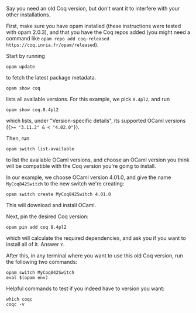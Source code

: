Say you need an old Coq version, but don't want it to interfere with your other installations.

First, make sure you have opam installed (these instructions were tested with opam 2.0.3), and that you have the Coq repos added (you might need a command like `opam repo add coq-released https://coq.inria.fr/opam/released`).

Start by running

```
opam update
```

to fetch the latest package metadata.

```
opam show coq
```

lists all available versions.
For this example, we pick `8.4pl2`, and run

```
opam show coq.8.4pl2
```

which lists, under "Version-specific details", its supported OCaml versions (`{>= "3.11.2" & < "4.02.0"}`).

Then, run

```
opam switch list-available
```

to list the available OCaml versions, and choose an OCaml version you think will be compatible with the Coq version you're going to install.

In our example, we choose OCaml version 4.01.0, and give the name `MyCoq842Switch` to the new switch we're creating:

```
opam switch create MyCoq842Switch 4.01.0
```

This will download and install OCaml.

Next, pin the desired Coq version:

```
opam pin add coq 8.4pl2
```

which will calculate the required dependencies, and ask you if you want to install all of it. Answer `Y`.

After this, in any terminal where you want to use this old Coq version, run the following two commands:

```
opam switch MyCoq842Switch
eval $(opam env)
```

Helpful commands to test if you indeed have to version you want:

```
which coqc
coqc -v
```
